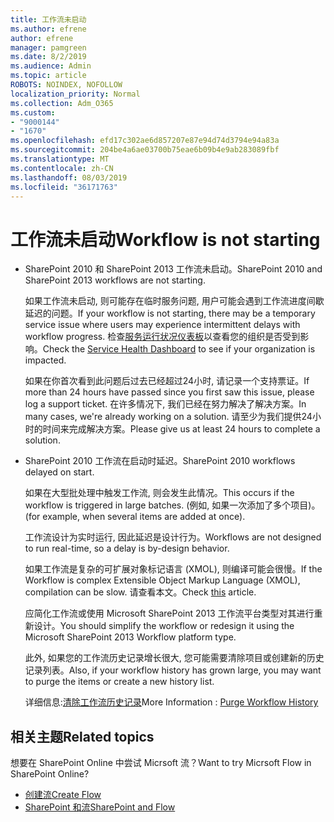```yaml
---
title: 工作流未启动
ms.author: efrene
author: efrene
manager: pamgreen
ms.date: 8/2/2019
ms.audience: Admin
ms.topic: article
ROBOTS: NOINDEX, NOFOLLOW
localization_priority: Normal
ms.collection: Adm_O365
ms.custom:
- "9000144"
- "1670"
ms.openlocfilehash: efd17c302ae6d857207e87e94d74d3794e94a83a
ms.sourcegitcommit: 204be4a6ae03700b75eae6b09b4e9ab283089fbf
ms.translationtype: MT
ms.contentlocale: zh-CN
ms.lasthandoff: 08/03/2019
ms.locfileid: "36171763"
---
```

# <a name="workflow-is-not-starting"></a><span data-ttu-id="daf7e-102">工作流未启动</span><span class="sxs-lookup"><span data-stu-id="daf7e-102">Workflow is not starting</span></span>

- <span data-ttu-id="daf7e-103">SharePoint 2010 和 SharePoint 2013 工作流未启动。</span><span class="sxs-lookup"><span data-stu-id="daf7e-103">SharePoint 2010 and SharePoint 2013 workflows are not starting.</span></span>

    <span data-ttu-id="daf7e-104">如果工作流未启动, 则可能存在临时服务问题, 用户可能会遇到工作流进度间歇延迟的问题。</span><span class="sxs-lookup"><span data-stu-id="daf7e-104">If your workflow is not starting, there may be a temporary service issue where users may experience intermittent delays with workflow progress.</span></span> <span data-ttu-id="daf7e-105">检查[服务运行状况仪表板](https:/admin.microsoft.com/AdminPortal/Home#/servicehealth)以查看您的组织是否受到影响。</span><span class="sxs-lookup"><span data-stu-id="daf7e-105">Check the [Service Health Dashboard](https:/admin.microsoft.com/AdminPortal/Home#/servicehealth) to see if your organization is impacted.</span></span>

    <span data-ttu-id="daf7e-106">如果在你首次看到此问题后过去已经超过24小时, 请记录一个支持票证。</span><span class="sxs-lookup"><span data-stu-id="daf7e-106">If more than 24 hours have passed since you first saw this issue, please log a support ticket.</span></span> <span data-ttu-id="daf7e-107">在许多情况下, 我们已经在努力解决了解决方案。</span><span class="sxs-lookup"><span data-stu-id="daf7e-107">In many cases, we're already working on a solution.</span></span> <span data-ttu-id="daf7e-108">请至少为我们提供24小时的时间来完成解决方案。</span><span class="sxs-lookup"><span data-stu-id="daf7e-108">Please give us at least 24 hours to complete a solution.</span></span>

- <span data-ttu-id="daf7e-109">SharePoint 2010 工作流在启动时延迟。</span><span class="sxs-lookup"><span data-stu-id="daf7e-109">SharePoint 2010 workflows delayed on start.</span></span>

    <span data-ttu-id="daf7e-110">如果在大型批处理中触发工作流, 则会发生此情况。</span><span class="sxs-lookup"><span data-stu-id="daf7e-110">This occurs if the workflow is triggered in large batches.</span></span> <span data-ttu-id="daf7e-111">(例如, 如果一次添加了多个项目)。</span><span class="sxs-lookup"><span data-stu-id="daf7e-111">(for example, when several items are added at once).</span></span>

    <span data-ttu-id="daf7e-112">工作流设计为实时运行, 因此延迟是设计行为。</span><span class="sxs-lookup"><span data-stu-id="daf7e-112">Workflows are not designed to run real-time, so a delay is by-design behavior.</span></span>

    <span data-ttu-id="daf7e-113">如果工作流是复杂的可扩展对象标记语言 (XMOL), 则编译可能会很慢。</span><span class="sxs-lookup"><span data-stu-id="daf7e-113">If the Workflow is complex Extensible Object Markup Language (XMOL), compilation can be slow.</span></span> <span data-ttu-id="daf7e-114">请[](https://support.microsoft.com/en-us/kb/3043697)查看本文。</span><span class="sxs-lookup"><span data-stu-id="daf7e-114">Check [this](https://support.microsoft.com/en-us/kb/3043697) article.</span></span>

    <span data-ttu-id="daf7e-115">应简化工作流或使用 Microsoft SharePoint 2013 工作流平台类型对其进行重新设计。</span><span class="sxs-lookup"><span data-stu-id="daf7e-115">You should simplify the workflow or redesign it using the Microsoft SharePoint 2013 Workflow platform type.</span></span>

    <span data-ttu-id="daf7e-116">此外, 如果您的工作流历史记录增长很大, 您可能需要清除项目或创建新的历史记录列表。</span><span class="sxs-lookup"><span data-stu-id="daf7e-116">Also, if your workflow history has grown large, you may want to purge the items or create a new history list.</span></span>

    <span data-ttu-id="daf7e-117">详细信息:[清除工作流历史记录](https://blogs.technet.microsoft.com/marj/2015/08/07/sharepoint-2010-workflows-best-practice-purge-workflow-history-list-items/)</span><span class="sxs-lookup"><span data-stu-id="daf7e-117">More Information : [Purge Workflow History](https://blogs.technet.microsoft.com/marj/2015/08/07/sharepoint-2010-workflows-best-practice-purge-workflow-history-list-items/)</span></span>


## <a name="related-topics"></a><span data-ttu-id="daf7e-118">相关主题</span><span class="sxs-lookup"><span data-stu-id="daf7e-118">Related topics</span></span>
<span data-ttu-id="daf7e-119">想要在 SharePoint Online 中尝试 Micrsoft 流？</span><span class="sxs-lookup"><span data-stu-id="daf7e-119">Want to try Micrsoft Flow in SharePoint Online?</span></span>
- [<span data-ttu-id="daf7e-120">创建流</span><span class="sxs-lookup"><span data-stu-id="daf7e-120">Create Flow</span></span>](https://support.office.com/article/Create-a-flow-for-a-list-or-library-in-SharePoint-Online-or-OneDrive-for-Business-a9c3e03b-0654-46af-a254-20252e580d01) 
- [<span data-ttu-id="daf7e-121">SharePoint 和流</span><span class="sxs-lookup"><span data-stu-id="daf7e-121">SharePoint and Flow</span></span>](https://flow.microsoft.com/blog/sharepoint-and-flow/) 


